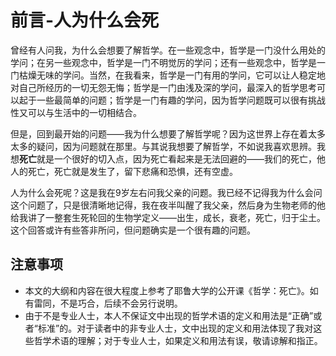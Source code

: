 # 前言-人为什么会死

曾经有人问我，为什么会想要了解哲学。在一些观念中，哲学是一门没什么用处的学问；在另一些观念中，哲学是一门不明觉厉的学问；还有一些观念中，哲学是一门枯燥无味的学问。当然，在我看来，哲学是一门有用的学问，它可以让人稳定地对自己所经历的一切无怨无悔；哲学是一门由浅及深的学问，最深入的哲学思考可以起于一些最简单的问题；哲学是一门有趣的学问，因为哲学问题既可以很有挑战性又可以与生活中的一切相结合。

但是，回到最开始的问题——我为什么想要了解哲学呢？因为这世界上存在着太多太多的疑问，因为问题就在那里。与其说我想要了解哲学，不如说我喜欢思辨。我想**死亡**就是一个很好的切入点，因为死亡看起来是无法回避的——我们的死亡，他人的死亡，死亡就是发生了，留下悲痛和恐惧，还有空虚。

人为什么会死呢？这是我在9岁左右问我父亲的问题。我已经不记得我为什么会问这个问题了，只是很清晰地记得，我在夜半叫醒了我父亲，然后身为生物老师的他给我讲了一整套生死轮回的生物学定义——出生，成长，衰老，死亡，归于尘土。这个回答或许有些答非所问，但问题确实是一个很有趣的问题。

## 注意事项

+ 本文的大纲和内容在很大程度上参考了耶鲁大学的公开课《哲学：死亡》。如有雷同，不是巧合，后续不会另行说明。
+ 由于不是专业人士，本人不保证文中出现的哲学术语的定义和用法是“正确”或者“标准”的。对于读者中的非专业人士，文中出现的定义和用法体现了我对这些哲学术语的理解；对于专业人士，如果定义和用法有误，敬请谅解和指正。

